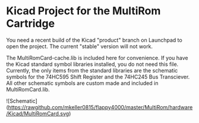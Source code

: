 Kicad Project for the MultiRom Cartridge
========================================

You need a recent build of the Kicad "product" branch on Launchpad to open the
project. The current "stable" version will not work.

The MultiRomCard-cache.lib is included here for convenience. If you have the
Kicad standard symbol libraries installed, you do not need this file. Currently,
the only items from the standard libraries are the schematic symbols for the
74HC595 Shift Register and the 74HC245 Bus Transciever. All other schematic
symbols are custom made and included in MultiRomCard.lib.

![Schematic] (https://rawgithub.com/mkeller0815/flappy4000/master/MultiRom/hardware/Kicad/MultiRomCard.svg)